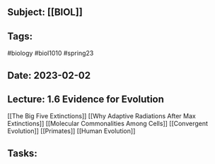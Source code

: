 ## Subject: [[BIOL]]
## Tags:
#biology #biol1010 #spring23 
## Date: 2023-02-02
## Lecture: 1.6 Evidence for Evolution

[[The Big Five Extinctions]]
[[Why Adaptive Radiations After Max Extinctions]]
[[Molecular Commonalities Among Cells]]
[[Convergent Evolution]]
[[Primates]]
[[Human Evolution]]
## Tasks: